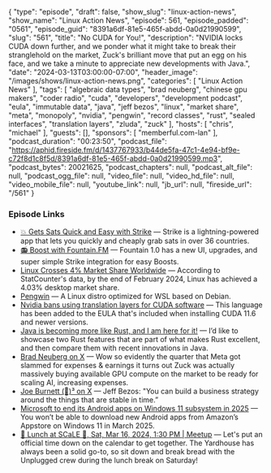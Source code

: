 {
  "type": "episode",
  "draft": false,
  "show_slug": "linux-action-news",
  "show_name": "Linux Action News",
  "episode": 561,
  "episode_padded": "0561",
  "episode_guid": "8391a6df-81e5-465f-abdd-0a0d21990599",
  "slug": "561",
  "title": "No CUDA for You!",
  "description": "NVIDIA locks CUDA down further, and we ponder what it might take to break their stranglehold on the market, Zuck's brilliant move that put an egg on his face, and we take a minute to appreciate new developments with Java.",
  "date": "2024-03-13T03:00:00-07:00",
  "header_image": "/images/shows/linux-action-news.png",
  "categories": [
    "Linux Action News"
  ],
  "tags": [
    "algebraic data types",
    "brad neuberg",
    "chinese gpu makers",
    "coder radio",
    "cuda",
    "developers",
    "development podcast",
    "eula",
    "immutable data",
    "java",
    "jeff bezos",
    "linux",
    "market share",
    "meta",
    "monopoly",
    "nvidia",
    "pengwin",
    "record classes",
    "rust",
    "sealed interfaces",
    "translation layers",
    "zluda",
    "zuck"
  ],
  "hosts": [
    "chris",
    "michael"
  ],
  "guests": [],
  "sponsors": [
    "memberful.com-lan"
  ],
  "podcast_duration": "00:23:50",
  "podcast_file": "https://aphid.fireside.fm/d/1437767933/b44de5fa-47c1-4e94-bf9e-c72f8d1c8f5d/8391a6df-81e5-465f-abdd-0a0d21990599.mp3",
  "podcast_bytes": 20021625,
  "podcast_chapters": null,
  "podcast_alt_file": null,
  "podcast_ogg_file": null,
  "video_file": null,
  "video_hd_file": null,
  "video_mobile_file": null,
  "youtube_link": null,
  "jb_url": null,
  "fireside_url": "/561"
}


### Episode Links

  * [💥 Gets Sats Quick and Easy with Strike](https://strike.me/ "💥 Gets Sats Quick and Easy with Strike") — Strike is a lightning-powered app that lets you quickly and cheaply grab sats in over 36 countries.
  * [📻 Boost with Fountain.FM](https://www.fountain.fm/ "📻 Boost with Fountain.FM") — Fountain 1.0 has a new UI, upgrades, and super simple Strike integration for easy Boosts.
  * [Linux Crosses 4% Market Share Worldwide](https://linuxiac.com/linux-crosses-four-percent-market-share-worldwide/ "Linux Crosses 4% Market Share Worldwide") — According to StatCounter's data, by the end of February 2024, Linux has achieved a 4.03% desktop market share.
  * [Pengwin](https://github.com/WhitewaterFoundry/Pengwin "Pengwin") — A Linux distro optimized for WSL based on Debian.
  * [Nvidia bans using translation layers for CUDA software](https://www.tomshardware.com/pc-components/gpus/nvidia-bans-using-translation-layers-for-cuda-software-to-run-on-other-chips-new-restriction-apparently-targets-zluda-and-some-chinese-gpu-makers "Nvidia bans using translation layers for CUDA software") — This language has been added to the EULA that's included when installing CUDA 11.6 and newer versions.
  * [Java is becoming more like Rust, and I am here for it!](https://joshaustin.tech/blog/java-is-becoming-rust/ "Java is becoming more like Rust, and I am here for it!") — I’d like to showcase two Rust features that are part of what makes Rust excellent, and then compare them with recent innovations in Java.
  * [Brad Neuberg on X](https://twitter.com/bradneuberg/status/1763676898738212959?t=E9EIlRX-vHxbQ8g23lQU3A "Brad Neuberg on X") — Wow so evidently the quarter that Meta got slammed for expenses & earnings it turns out Zuck was actually massively buying available GPU compute on the market to be ready for scaling AI, increasing expenses. 
  * [Joe Burnett (🔑)³ on X](https://twitter.com/IIICapital/status/1760488440951370194 "Joe Burnett \(🔑\)³ on X") — Jeff Bezos: "You can build a business strategy around the things that are stable in time.”
  * [Microsoft to end its Android apps on Windows 11 subsystem in 2025](https://www.theverge.com/2024/3/5/24091370/microsoft-windows-11-android-apps-end-of-support "Microsoft to end its Android apps on Windows 11 subsystem in 2025") — You won’t be able to download new Android apps from Amazon’s Appstore on Windows 11 in March 2025.
  * [🍔 Lunch at SCaLE 🍇, Sat, Mar 16, 2024, 1:30 PM | Meetup](https://www.meetup.com/jupiterbroadcasting/events/298780542/ "🍔 Lunch at SCaLE 🍇, Sat, Mar 16, 2024, 1:30 PM | Meetup") — Let's put an official time down on the calendar to get together. The Yardhouse has always been a solid go-to, so sit down and break bread with the Unplugged crew during the lunch break on Saturday!


